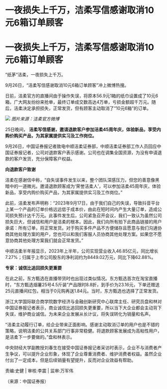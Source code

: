 # 一夜损失上千万，洁柔写信感谢取消10元6箱订单顾客

# 一夜损失上千万，洁柔写信感谢取消10元6箱订单顾客

“纸茅”洁柔，一夜损失上千万。

9月26日，“洁柔写信感谢取消10元6箱订单顾客”冲上微博热搜。

日前，洁柔官方的直播间由于操作失误，将原本56.9元1箱的纸巾设置成了10元6箱，广大网友纷纷来抢单，最终订单成交数高达4万单，亏损金额超千万元。随后，洁柔决定承担损失，正常发货，但有顾客主动取消了“10元6箱”的订单。

![](https://inews.gtimg.com/om_bt/OUhB8C3FzmJIAzGxtqSNUm_JGr8waDYizniU79AVQgoSIAA/1000)
_图片来源：洁柔官方微博_

25日晚间， **洁柔写信感谢，邀请退款客户参加洁柔45周年庆，体验新品，享受内购价购买产品，为其家属提供实习及工作岗位。**

9月26日，中国证券报记者致电中顺洁柔证券部，中顺洁柔证券部工作人员回应中国证券报记者，公司对退款客户表示感谢。公司也在调集全国资源，为没有申请退款的客户发货，充分保障客户权益。

**向退款客户致谢**

洁柔在感谢信中称，“自失误事件发生以来，整个团队深感压力，但您的善意像黑暗中的一道微光。邀请退款顾客成为‘荣誉洁柔人’，可以参加洁柔45周年庆，体验新品，享受内购价购买产品，为其家属提供实习及工作岗位。”

此前，洁柔发布声明称：“2023年9月17日，由于我们自己的失误，导致抖音平台上某一个产品的订单价格远远低于成本价，由此在短时间内产生大量订单，造成公司损失预计达千万元。此事件发生后，公司紧急召开会议，我们一致认为虽然公司损失巨大，但诚信和用户是洁柔的根本。因此，我们向所有拍下此商品链接的用户承诺：所有订单，将正常发货。对于购买多件产品不方便储存且愿意与我们沟通协商其他处理方案的用户，您也可以和我们客服人员协商其他处理方案。如果您不愿意协商其他处理方案我们就会正常发货。”

中顺洁柔半年报显示，2023年上半年，公司实现营业收入46.85亿元，同比增长7.27%；归属于上市公司股东的净利润约为8449.02万元，同比下降62.88%。

**专家：诚信比追回损失更重要**

在此之前，东方甄选在直播带货时也出现过类似情况。东方甄选首次在淘宝直播时，“东方甄选烟薯25号4.5斤装”产品限时8.8折，到手价为23.16元，下单还赠送25元直播间红包，相当于0元购再送1.84元。当时，东方甄选也选择了正常发货。

浙江大学国际联合商学院数字经济与金融创新研究中心联席主任、研究员盘和林对中国证券报记者表示，商业诚信比追回损失更重要，所以当下大企业都会主动背下失误，维护商业诚信。为未来企业发展从长计议，将失误转化为销量和名声。

“洁柔主动履行订单，给企业带来正面影响。感谢主动取消订单的用户也是不错的策略，说明洁柔的公共关系部门行事非常稳健。将退款顾客发展成为高粘性用户，是洁柔下一步要做的。”盘和林表示。

中央财经大学副教授刘春生在接受中国证券报记者采访时表示，企业不与消费者产生争议，可以提升企业形象，体现了企业尊重消费者、维护消费者权益。虽然企业付出了一定成本，但是后续销量有望提升，反而对企业效益有帮助。

责编:史健 | 审核:李震 | 监审:万军伟

（来源：中国证券报）

